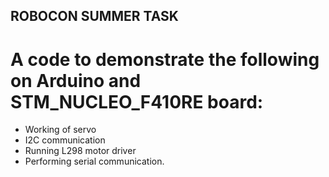  ## ROBOCON SUMMER TASK
 # A code to demonstrate the following on Arduino and STM_NUCLEO_F410RE board:
* Working of servo
* I2C communication
* Running L298 motor driver
* Performing serial communication. 
